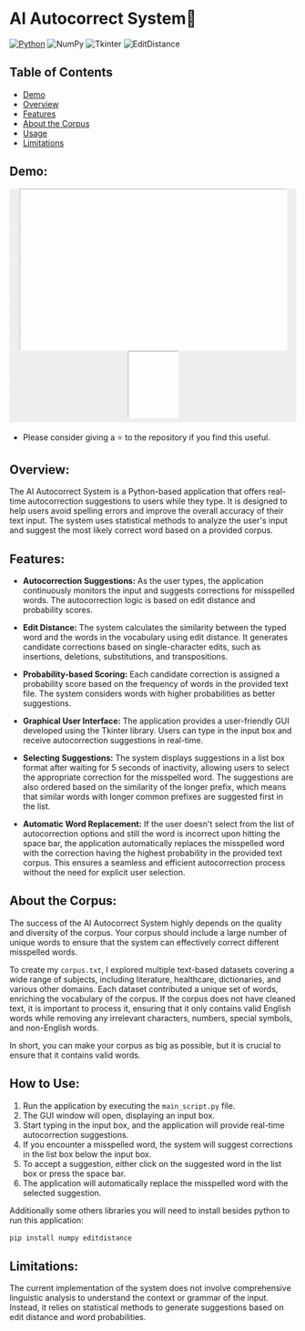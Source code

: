 # AI Autocorrect System🤖
[![Python](https://img.shields.io/badge/-Python-3776AB?logo=python&logoColor=white)](https://www.python.org/)
![NumPy](https://img.shields.io/badge/-NumPy-013243?logo=numpy&logoColor=white)
![Tkinter](https://img.shields.io/badge/-Tkinter-4B8BBE?logo=tkinter&logoColor=white)
![EditDistance](https://img.shields.io/badge/-EditDistance-FF6600?logo=editdistance&logoColor=white)

## Table of Contents
- [Demo](#demo)
- [Overview](#overview)
- [Features](#features)
- [About the Corpus](#about-the-corpus)
- [Usage](#how-to-use)
- [Limitations](#limitations)

## Demo:

![GIF](resource/autocorrection.gif)

- Please consider giving a ⭐ to the repository if you find this useful.

## Overview:

The AI Autocorrect System is a Python-based application that offers real-time autocorrection suggestions to users while they type. It is designed to help users avoid spelling errors and improve the overall accuracy of their text input. The system uses statistical methods to analyze the user's input and suggest the most likely correct word based on a provided corpus.

## Features:

- **Autocorrection Suggestions:** As the user types, the application continuously monitors the input and suggests corrections for misspelled words. The autocorrection logic is based on edit distance and probability scores.

- **Edit Distance:** The system calculates the similarity between the typed word and the words in the vocabulary using edit distance. It generates candidate corrections based on single-character edits, such as insertions, deletions, substitutions, and transpositions.

- **Probability-based Scoring:** Each candidate correction is assigned a probability score based on the frequency of words in the provided text file. The system considers words with higher probabilities as better suggestions.

- **Graphical User Interface:** The application provides a user-friendly GUI developed using the Tkinter library. Users can type in the input box and receive autocorrection suggestions in real-time.

- **Selecting Suggestions:** The system displays suggestions in a list box format after waiting for 5 seconds of inactivity, allowing users to select the appropriate correction for the misspelled word. The suggestions are also ordered based on the similarity of the longer prefix, which means that similar words with longer common prefixes are suggested first in the list.

- **Automatic Word Replacement:**  If the user doesn't select from the list of autocorrection options and still the word is incorrect upon hitting the space bar, the application automatically replaces the misspelled word with the correction having the highest probability in the provided text corpus. This ensures a seamless and efficient autocorrection process without the need for explicit user selection.

## About the Corpus:
The success of the AI Autocorrect System highly depends on the quality and diversity of the corpus. Your corpus should include a large number of unique words to ensure that the system can effectively correct different misspelled words.

To create my `corpus.txt`, I explored multiple text-based datasets covering a wide range of subjects, including literature, healthcare, dictionaries, and various other domains. Each dataset contributed a unique set of words, enriching the vocabulary of the corpus. If the corpus does not have cleaned text, it is important to process it, ensuring that it only contains valid English words while removing any irrelevant characters, numbers, special symbols, and non-English words.

In short, you can make your corpus as big as possible, but it is crucial to ensure that it contains valid words.

## How to Use:

1. Run the application by executing the `main_script.py` file.
2. The GUI window will open, displaying an input box.
3. Start typing in the input box, and the application will provide real-time autocorrection suggestions.
4. If you encounter a misspelled word, the system will suggest corrections in the list box below the input box.
5. To accept a suggestion, either click on the suggested word in the list box or press the space bar.
6. The application will automatically replace the misspelled word with the selected suggestion.

Additionally some others libraries you will need to install besides python to run this application:

```bash
pip install numpy editdistance
```

## Limitations:

The current implementation of the system does not involve comprehensive linguistic analysis to understand the context or grammar of the input. Instead, it relies on statistical methods to generate suggestions based on edit distance and word probabilities.
